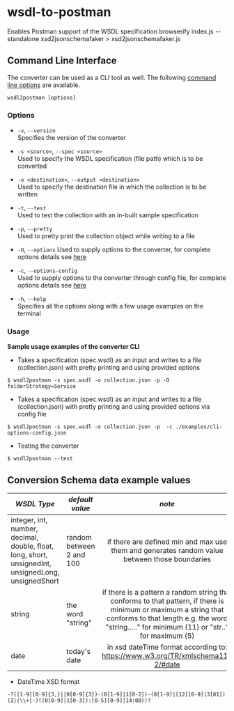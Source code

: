 # wsdl-to-postman

Enables Postman support of the WSDL specification
browserify index.js --standalone xsd2jsonschemafaker > xsd2jsonschemafaker.js


## Command Line Interface

The converter can be used as a CLI tool as well. The following [command line options](#options) are available.

`wsdl2postman [options]`

### Options
- `-v`, `--version`  
  Specifies the version of the converter

- `-s <source>`, `--spec <source>`  
  Used to specify the WSDL specification (file path) which is to be converted

- `-o <destination>`, `--output <destination>`  
  Used to specify the destination file in which the collection is to be written

- `-t`, `--test`  
  Used to test the collection with an in-built sample specification

- `-p`, `--pretty`  
  Used to pretty print the collection object while writing to a file

- `-O`, `--options`
  Used to supply options to the converter, for complete options details see [here](/OPTIONS.md)

- `-c`, `--options-config`  
  Used to supply options to the converter through config file, for complete options details see [here](/OPTIONS.md)

- `-h`, `--help`  
  Specifies all the options along with a few usage examples on the terminal


### Usage

**Sample usage examples of the converter CLI**


- Takes a specification (spec.wsdl) as an input and writes to a file (collection.json) with pretty printing and using provided options
```terminal
$ wsdl2postman -s spec.wsdl -o collection.json -p -O folderStrategy=Service
```

- Takes a specification (spec.wsdl) as an input and writes to a file (collection.json) with pretty printing and using provided options via config file
```terminal
$ wsdl2postman -s spec.wsdl -o collection.json -p  -c ./examples/cli-options-config.json
```

- Testing the converter
```terminal
$ wsdl2postman --test
```


## Conversion Schema data example values


| *WSDL Type* | *default value* | *note* |
| --- | --- | :---: |
| integer, int, number, decimal, double, float, long, short, unsignedInt, unsignedLong, unsignedShort  | random between 2 and 100 | if there are defined min and max use them and generates random value between those boundaries |
| string |   the word "string" | if there is a pattern a random string that conforms to that pattern, if there is minimum or maximum a string that conforms to that length e.g. the word "string....." for minimum (11) or "str.." for maximum (5)  |
| date | today's date | in xsd dateTime format according to: https://www.w3.org/TR/xmlschema11-2/#date |

- DateTime XSD format
```terminal
-?([1-9][0-9]{3,}||0[0-9]{3})-(0[1-9]|1[0-2])-(0[1-9]|[12][0-9]|3[01])(Z|(\\+|-)((0[0-9]|1[0-3]):[0-5][0-9]|14:00))?
```
